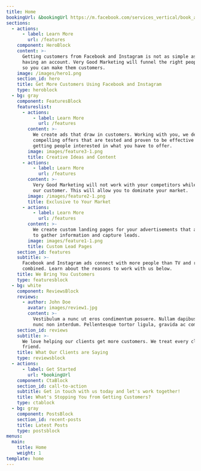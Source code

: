 ```yaml
---
title: Home
bookingUrl: &bookingUrl https://m.facebook.com/services_vertical/book_appointment/?page_id=1042711662596982&referrer=primary_cta&referrer_surface=page
sections:
  - actions:
      - label: Learn More
        url: /features
    component: HeroBlock
    content: >-
      Getting customers from Facebook and Instagram is not as simple as just
      having an account. Very Good Marketing will funnel the right people to you
      so you can make them customers.
    image: /images/hero1.png
    section_id: hero
    title: Get More Customers Using Facebook and Instagram
    type: heroblock
  - bg: gray
    component: FeaturesBlock
    featureslist:
      - actions:
          - label: Learn More
            url: /features
        content: >-
          We create ads that draw in customers. Working with you, we develop
          compelling offers that are tested and proven to be effective in
          getting people interested in what you have to offer.
        image: images/feature3-1.png
        title: Creative Ideas and Content
      - actions:
          - label: Learn More
            url: /features
        content: >-
          Very Good Marketing will not work with your competitors while you are
          our customer. This will allow you to dominate your market.
        image: /images/feature2-1.png
        title: Exclusive to Your Market
      - actions:
          - label: Learn More
            url: /features
        content: >-
          We create custom landing pages for your advertisements that allow you
          to gather information and capture leads.
        image: images/feature1-1.png
        title: Custom Lead Pages
    section_id: features
    subtitle: >-
      Facebook and Instagram ads connect with more people than TV and radio
      combined. Learn about the reasons to work with us below.
    title: We Bring You Customers
    type: featuresblock
  - bg: white
    component: ReviewsBlock
    reviews:
      - author: John Doe
        avatar: images/review1.jpg
        content: >-
          Vestibulum a nunc ut eros condimentum posuere. Nullam dapibus quis
          nunc non interdum. Pellentesque tortor ligula, gravida ac commodo eu.             
    section_id: reviews
    subtitle: >-
      We love helping our clients get more customers. We treat every client as a
      friend.
    title: What Our Clients are Saying
    type: reviewsblock
  - actions:
      - label: Get Started
        url: *bookingUrl
    component: CtaBlock
    section_id: call-to-action
    subtitle: Get in touch with us today and let's work together!
    title: What's Stopping You from Getting Customers?
    type: ctablock
  - bg: gray
    component: PostsBlock
    section_id: recent-posts
    title: Latest Posts
    type: postsblock
menus:
  main:
    title: Home
    weight: 1
template: home
---
```


